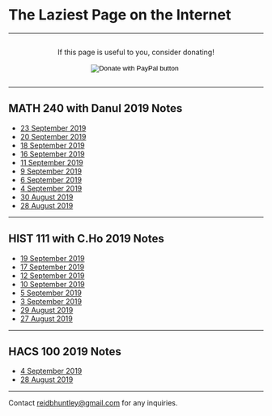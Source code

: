 # The Laziest Page on the Internet
---
<div style="display: flex; flex-direction: column; align-items: center;">
<p>
If this page is useful to you, consider donating!
</p>
<form action="https://www.paypal.com/cgi-bin/webscr" method="post" target="_top">
<input type="hidden" name="cmd" value="_donations" />
<input type="hidden" name="business" value="DA5JCQGTP7GD2" />
<input type="hidden" name="currency_code" value="USD" />
<input type="image" src="https://www.paypalobjects.com/en_US/i/btn/btn_donate_LG.gif" name="submit" title="PayPal - The safer, easier way to pay online!" alt="Donate with PayPal button" />
<img alt="" src="https://www.paypal.com/en_US/i/scr/pixel.gif" width="1" height="1" />
</form>
</div>

---

## MATH 240 with Danul 2019 Notes
* [23 September 2019](/MATH240/23September)
* [20 September 2019](/MATH240/20September)
* [18 September 2019](/MATH240/18September)
* [16 September 2019](/MATH240/16September)
* [11 September 2019](/MATH240/11September)
* [9 September 2019](/MATH240/9September)
* [6 September 2019](/MATH240/6September)
* [4 September 2019](/MATH240/4September)
* [30 August 2019](/MATH240/30August)
* [28 August 2019](/MATH240/28August)

---

## HIST 111 with C.Ho 2019 Notes
* [19 September 2019](/HIST111/19September)
* [17 September 2019](/HIST111/17September)
* [12 September 2019](/HIST111/12September)
* [10 September 2019](/HIST111/10September)
* [5 September 2019](/HIST111/5September)
* [3 September 2019](/HIST111/3September)
* [29 August 2019](/HIST111/29August)
* [27 August 2019](/HIST111/27August)

---

## HACS 100 2019 Notes
* [4 September 2019](/HACS100/4September)
* [28 August 2019](/HACS100/28August)

---
Contact reidbhuntley@gmail.com for any inquiries.